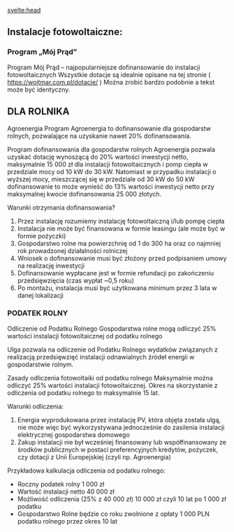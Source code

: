 <script lang="ts"></script>

<svelte:head>
  <title>Dotacje | Specsolar.pl</title>
  <meta name="description" content="Opis musi być" />
</svelte:head>


## Instalacje fotowoltaiczne:
### Program „Mój Prąd”
Program Mój Prąd – najpopularniejsze dofinansowanie do instalacji fotowoltaicznych
Wszystkie dotacje są idealnie opisane na tej stronie ( https://wojtmar.com.pl/dotacje/ ) Można zrobić
bardzo podobnie a tekst może być identyczny.

## DLA ROLNIKA
Agroenergia
Program Agroenergia to dofinansowanie dla gospodarstw rolnych, pozwalające na uzyskanie nawet
20% dofinansowania.

Program dofinansowania dla gospodarstw rolnych Agroenergia pozwala uzyskać dotację wynoszącą
do 20% wartości inwestycji netto, maksymalnie 15 000 zł dla instalacji fotowoltaicznych i pomp ciepła
w przedziale mocy od 10 kW do 30 kW. Natomiast w przypadku instalacji o wyższej mocy,
mieszczącej się w przedziale od 30 kW do 50 kW dofinansowanie to może wynieść do 13% wartości
inwestycji netto przy maksymalnej kwocie dofinansowania 25 000 złotych.

Warunki otrzymania dofinansowania?
1. Przez instalację rozumiemy instalację fotowoltaiczną i/lub pompę ciepła
2. Instalacja nie może być finansowana w formie leasingu (ale może być w formie pożyczki)
3. Gospodarstwo rolne ma powierzchnię od 1 do 300 ha oraz co najmniej rok prowadzonej działalności rolniczej
4. Wniosek o dofinansowanie musi być złożony przed podpisaniem umowy na realizację inwestycji
5. Dofinansowanie wypłacane jest w formie refundacji po zakończeniu przedsięwzięcia (czas wypłat ~0,5 roku)
6. Po montażu, instalacja musi być użytkowana minimum przez 3 lata w danej lokalizacji

### PODATEK ROLNY
Odliczenie od Podatku Rolnego
Gospodarstwa rolne mogą odliczyć 25% wartości instalacji fotowoltaicznej od podatku rolnego

Ulga pozwala na odliczenie od Podatku Rolnego wydatków związanych z realizacją przedsięwzięć
instalacji odnawialnych źródeł energii w gospodarstwie rolnym.

Zasady odliczenia fotowoltaiki od podatku rolnego
Maksymalnie można odliczyć 25% wartości instalacji fotowoltaicznej. Okres na skorzystanie z
odliczenia od podatku rolnego to maksymalnie 15 lat.

Warunki odliczenia:
1. Energia wyprodukowana przez instalację PV, która objęta została ulgą, nie może więc być
wykorzystywana jednocześnie do zasilenia instalacji elektrycznej gospodarstwa domowego
2. Zakup instalacji nie był wcześniej finansowany lub współfinansowany ze środków publicznych w
postaci preferencyjnych kredytów, pożyczek, czy dotacji z Unii Europejskiej (czyli np. Agroenergia)


Przykładowa kalkulacja odliczenia od podatku rolnego:
- Roczny podatek rolny 1 000 zł
- Wartość instalacji netto 40 000 zł
- Możliwość odliczenia (25% z 40 000 zł) 10 000 zł czyli 10 lat po 1 000 zł podatku
- Gospodarstwo Rolne będzie co roku zwolnione z opłaty 1 000 PLN podatku rolnego przez okres 10 lat